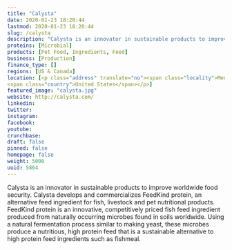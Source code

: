 ```yaml
---
title: "Calysta"
date: 2020-01-23 18:20:44
lastmod: 2020-01-23 18:20:44
slug: /calysta
description: "Calysta is an innovator in sustainable products to improve worldwide food security. Calysta develops and commercializes FeedKind protein, an alternative feed ingredient for fish, livestock and pet nutritional products. FeedKind protein is an innovative, competitively priced fish feed ingredient produced from naturally occurring microbes found in soils worldwide. Using a natural fermentation process similar to making yeast, these microbes produce a nutritious, high protein feed that is a sustainable alternative to high protein feed ingredients such as fishmeal."
proteins: [Microbial]
products: [Pet Food, Ingredients, Feed]
business: [Production]
finance_type: []
regions: [US & Canada]
location: [<p class="address" translate="no"><span class="locality">Menlo Park</span>,<br>
<span class="country">United States</span></p>]
featured_image: "calysta.jpg"
website: http://calysta.com/
linkedin: 
twitter: 
instagram: 
facebook: 
youtube: 
crunchbase: 
draft: false
pinned: false
homepage: false
weight: 5000
uuid: 5864
---
```

Calysta is an innovator in sustainable products to improve worldwide food security. Calysta develops and commercializes FeedKind protein, an alternative feed ingredient for fish, livestock and pet nutritional products. FeedKind protein is an innovative, competitively priced fish feed ingredient produced from naturally occurring microbes found in soils worldwide. Using a natural fermentation process similar to making yeast, these microbes produce a nutritious, high protein feed that is a sustainable alternative to high protein feed ingredients such as fishmeal.
